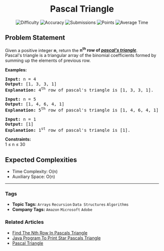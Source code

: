 <h1 align="center">Pascal Triangle</h1>

<p align="center">
  <img alt="Difficulty" title="Difficulty" src="https://custom-icon-badges.demolab.com/badge/Difficulty: Medium-1F222E?style=for-the-badge&logoColor=white&logo=fire"/>
  <img alt="Accuracy" title="Accuracy" src="https://custom-icon-badges.demolab.com/badge/Accuracy: 23.68%25-1F222E?style=for-the-badge&logoColor=white&logo=target"/>
  <img alt="Submissions" title="Submissions" src="https://custom-icon-badges.demolab.com/badge/Submissions: 131K+-1F222E?style=for-the-badge&logoColor=white&logo=repo"/>
  <img alt="Points" title="Points" src="https://custom-icon-badges.demolab.com/badge/Points: 4-1F222E?style=for-the-badge&logoColor=white&logo=award"/>
  <img alt="Average Time" title="Average Time" src="https://custom-icon-badges.demolab.com/badge/Average%20Time: 20m-1F222E?style=for-the-badge&logoColor=white&logo=clock"/>
</p>

## Problem Statement

Given a positive integer <b>n</b>, return the <b>n<sup>th</sup> row of [<i>pascal's triangle</i>](https://en.wikipedia.org/wiki/Pascal%27s_triangle)</b>.<br>Pascal's triangle is a triangular array of the binomial coefficients formed by summing up the elements of previous row.<br>



<b>Examples:</b>

<pre><b>Input: </b>n = 4
<b>Output:</b> [1, 3, 3, 1]
<b>Explanation:</b> 4<sup>th</sup> row of pascal's triangle is [1, 3, 3, 1].</pre>

<pre><b>Input: </b>n = 5
<b>Output:</b> [1, 4, 6, 4, 1]
<b>Explanation:</b> 5<sup>th</sup> row of pascal's triangle is [1, 4, 6, 4, 1].<br></pre>

<pre><b>Input: </b>n = 1
<b>Output:</b> [1]
<b>Explanation:</b> 1<sup>st</sup> row of pascal's triangle is [1].</pre>

<b>Constraints:</b><br>1 ≤ n ≤ 30

## Expected Complexities
- Time Complexity: O(n)
- Auxiliary Space: O(n)

<hr>

### Tags
- **Topic Tags:** `Arrays` `Recursion` `Data Structures` `Algorithms`
- **Company Tags:** `Amazon` `Microsoft` `Adobe`

### Related Articles
- [Find The Nth Row In Pascals Triangle](https://www.geeksforgeeks.org/find-the-nth-row-in-pascals-triangle/)
- [Java Program To Print Star Pascals Triangle](https://www.geeksforgeeks.org/java-program-to-print-star-pascals-triangle/)
- [Pascal Triangle](https://www.geeksforgeeks.org/pascal-triangle/)
